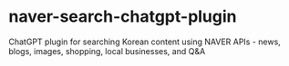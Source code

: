 # naver-search-chatgpt-plugin
ChatGPT plugin for searching Korean content using NAVER APIs - news, blogs, images, shopping, local businesses, and Q&amp;A
